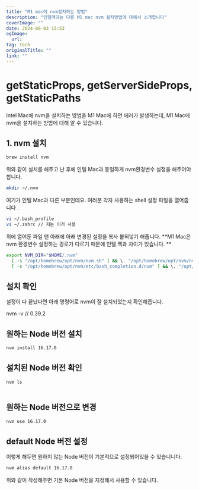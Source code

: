 ```yaml
---
title: "M1 mac에 nvm설치하는 방법"
description: "인텔맥과는 다른 M1 mac nvm 설치방법에 대해서 소개합니다"
coverImage: ""
date: 2024-08-03 15:53
ogImage: 
  url: 
tag: Tech
originalTitle: ""
link: ""
---
```




# getStaticProps, getServerSideProps, getStaticPaths

Intel Mac에 nvm을 설치하는 방법을 M1 Mac에 하면 에러가 발생하는데,
M1 Mac에 nvm을 설치하는 방법에 대해 알 수 있습니다.



<div class="content-ad"></div>

## 1. nvm 설치

```bash
brew install nvm
```

위와 같이 설치를 해주고 난 후에 인텔 Mac과 동일하게 nvm환경변수 설정을 해주어야합니다.

```bash
mkdir ~/.nvm
```

여기가 인텔 Mac과 다른 부분인데요.
여러분 각자 사용하는 shell 설정 파일을 열어줍니다 .

```bash
vi ~/.bash_profile
vi ~/.zshrc // 저는 이거 사용
```

위에 열어둔 파일 맨 아래에 아래 변경된 설정을 복사 붙혀넣기 해줍니다.
**M1 Mac은 nvm 환경변수 설정하는 경로가 다르기 때문에 인텔 맥과 차이가 있습니다. **



<div class="content-ad"></div>

```bash
export NVM_DIR="$HOME/.nvm"
  [ -s "/opt/homebrew/opt/nvm/nvm.sh" ] && \. "/opt/homebrew/opt/nvm/nvm.sh"  # This loads nvm
  [ -s "/opt/homebrew/opt/nvm/etc/bash_completion.d/nvm" ] && \. "/opt/homebrew/opt/nvm/etc/bash_completion.d/nvm"  # This loads nvm bash_completion
```

## 설치 확인

설정이 다 끝났다면 아래 명령어로 nvm이 잘 설치되었는지 확인해줍니다.


nvm -v
// 0.39.2


## 원하는 Node 버전 설치

```bash
nvm install 16.17.0
```

## 설치된 Node 버전 확인

```bash
nvm ls
```

<img src="/assets/img/2024-03-21-m1-nvm-1.png" alt="" />

## 원하는 Node 버전으로 변경

```bash
nvm use 16.17.0
```

## default Node 버전 설정

이렇게 해두면 원하지 않는 Node 버전이 기본적으로 설정되어있을 수 있습니니다.

```bash
nvm alias default 16.17.0
```

위와 같이 작성해주면 기본 Node 버전을 지정해서 사용할 수 있습니다.
